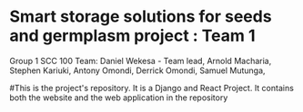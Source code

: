 # Smart storage solutions for seeds and germplasm project : Team 1
Group 1 
SCC 100 
Team:
  Daniel Wekesa -  Team lead,
  Arnold Macharia,
  Stephen Kariuki,
  Antony Omondi,
  Derrick Omondi,
  Samuel Mutunga,


#This is the project's repository. It is a Django and React Project. It contains both the website and the web application in the repository
  
